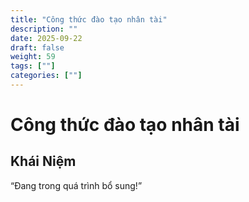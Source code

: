 ```yaml
---
title: "Công thức đào tạo nhân tài"
description: ""
date: 2025-09-22
draft: false
weight: 59
tags: [""]
categories: [""]
---
```


# Công thức đào tạo nhân tài

<!-- **Mã:** 
**Nhóm:**  -->

## Khái Niệm

“Đang trong quá trình bổ sung!”
